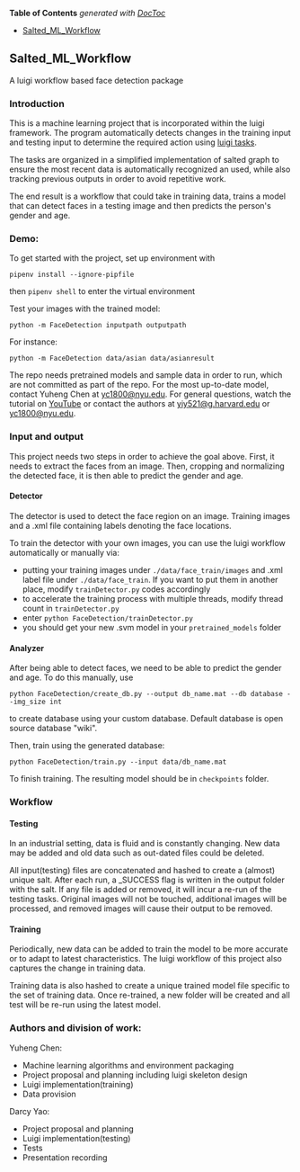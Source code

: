<!-- START doctoc generated TOC please keep comment here to allow auto update -->
<!-- DON'T EDIT THIS SECTION, INSTEAD RE-RUN doctoc TO UPDATE -->
**Table of Contents**  *generated with [DocToc](https://github.com/thlorenz/doctoc)*

- [Salted_ML_Workflow](#salted_ml_workflow)

<!-- END doctoc generated TOC please keep comment here to allow auto update -->

## Salted_ML_Workflow
A luigi workflow based face detection package

### Introduction
This is a machine learning project that is incorporated within the luigi framework.
The program automatically detects changes in the training input and testing input to 
determine the required action using [luigi tasks](https://github.com/spotify/luigi).

The tasks are organized in a simplified implementation of salted graph to ensure the 
most recent data is automatically recognized an used, while also tracking previous outputs
in order to avoid repetitive work. 

The end result is a workflow that could take in training data, trains a model that can 
detect faces in a testing image and then predicts the person's gender and age. 

### Demo:
To get started with the project, set up environment with

`pipenv install --ignore-pipfile`

then `pipenv shell` to enter the virtual environment


Test your images with the trained model:

`python -m FaceDetection inputpath outputpath`

For instance:

`python -m FaceDetection data/asian data/asianresult`

The repo needs pretrained models and sample data in order to run, which are not committed 
as part of the repo. For the most up-to-date model, contact Yuheng Chen at yc1800@nyu.edu.
For general questions, watch the tutorial on [YouTube]() or contact the authors at yiy521@g.harvard.edu
or yc1800@nyu.edu.

### Input and output
This project needs two steps in order to achieve the goal above. First, it needs to extract
the faces from an image. Then, cropping and normalizing the detected face, it is then able
to predict the gender and age.
#### Detector
The detector is used to detect the face region on an image. Training images and a .xml file
 containing labels denoting the face locations. 
 
To train the detector with your own images, you can use the luigi workflow automatically or 
manually via:
- putting your training images under `./data/face_train/images` and .xml label file under 
`./data/face_train`. If you want to put them in another place, modify `trainDetector.py` 
codes accordingly
- to accelerate the training process with multiple threads, modify thread count in 
`trainDetector.py`
- enter `python FaceDetection/trainDetector.py`
- you should get your new .svm model in your `pretrained_models` folder

#### Analyzer
After being able to detect faces, we need to be able to predict the gender and age.
To do this manually, use 

`python FaceDetection/create_db.py --output db_name.mat --db database --img_size int`

to create database using your custom database. Default database is open source database "wiki".

Then, train using the generated database:

`python FaceDetection/train.py --input data/db_name.mat`

To finish training. The resulting model should be in `checkpoints` folder.

### Workflow

#### Testing
In an industrial setting, data is fluid and is constantly changing. New data may be
added and old data such as out-dated files could be deleted. 

All input(testing) files are concatenated and hashed to create a (almost) unique salt.
After each run, a _SUCCESS flag is written in the output folder with the salt. If any 
file is added or removed, it will incur a re-run of the testing tasks. Original images 
will not be touched, additional images will be processed, and removed images will cause 
their output to be removed. 

#### Training
Periodically, new data can be added to train the model to be more accurate or to adapt
 to latest characteristics. The luigi workflow of this project also captures the change
 in training data.
 
Training data is also hashed to create a unique trained model file specific to the set of 
training data. Once re-trained, a new folder will be created and all test will be re-run
using the latest model.

### Authors and division of work:
Yuheng Chen:

- Machine learning algorithms and environment packaging
- Project proposal and planning including luigi skeleton design
- Luigi implementation(training)
- Data provision


Darcy Yao:

- Project proposal and planning
- Luigi implementation(testing)
- Tests
- Presentation recording
